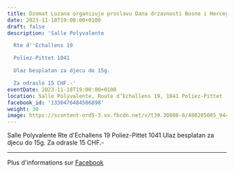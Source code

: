```yaml
---
title: Dzemat Lozana organizuje proslavu Dana drzavnosti Bosne i Hercegovine
date: 2023-11-18T19:00:00+0100
draft: false
description: 'Salle Polyvalente

  Rte d''Echallens 19

  Poliez-Pittet 1041

  Ulaz besplatan za djecu do 15g.

  Za odrasle 15 CHF.-'
eventDate: 2023-11-18T19:00:00+0100
location: Salle Polyvalente, Route d’Echallens 19, 1041 Poliez-Pittet
facebook_id: '1330476484506898'
weight: 30
image: https://scontent-ord5-3.xx.fbcdn.net/v/t39.30808-6/480285085_944333661160567_3277375841641556820_n.jpg?_nc_cat=107&ccb=1-7&_nc_sid=9e60e4&_nc_ohc=EHzGUcGu5MwQ7kNvwHPpxLl&_nc_oc=AdmRddSpHwoNBabrPNKNZ4Wkjho902erSfVqlRaOVv-NxDpbtLTJGbJzWMpQF14f3LM&_nc_zt=23&_nc_ht=scontent-ord5-3.xx&edm=ABTKTjYEAAAA&_nc_gid=jzehMV-tIWkMxiBPldfPOA&oh=00_AfVQPEnepL8r1HUJWerYt-98cO5b5NA96E68Wkvj_i5FFg&oe=6896175F
---
```


Salle Polyvalente
Rte d'Echallens 19
Poliez-Pittet 1041
Ulaz besplatan za djecu do 15g.
Za odrasle 15 CHF.-

---

Plus d'informations sur [Facebook](https://facebook.com/events/1330476484506898)